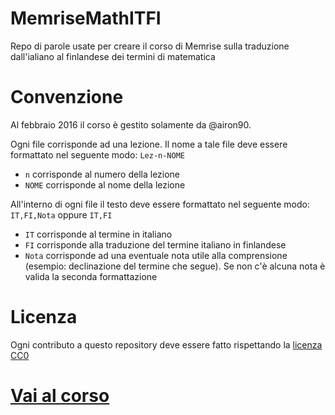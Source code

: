 # MemriseMathITFI
Repo di parole usate per creare il corso di Memrise sulla traduzione dall'ialiano al finlandese dei termini di matematica

# Convenzione
Al febbraio 2016 il corso è gestito solamente da @airon90.

Ogni file corrisponde ad una lezione. Il nome a tale file deve essere formattato nel seguente modo: ```Lez-n-NOME```
- ```n``` corrisponde al numero della lezione
- ```NOME``` corrisponde al nome della lezione

All'interno di ogni file il testo deve essere formattato nel seguente modo: ```IT,FI,Nota``` oppure ```IT,FI```
- ```IT``` corrisponde al termine in italiano
- ```FI``` corrisponde alla traduzione del termine italiano in finlandese
- ```Nota``` corrisponde ad una eventuale nota utile alla comprensione (esempio: declinazione del termine che segue). Se non c'è alcuna nota è valida la seconda formattazione

# Licenza
Ogni contributo a questo repository deve essere fatto rispettando la [licenza CC0](https://github.com/Airon90/MemriseMathITFI/blob/master/LICENSE)

# [Vai al corso](https://github.com/Airon90/MemriseMathITFI)
